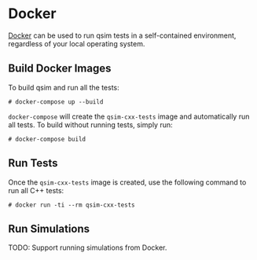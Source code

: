 # Docker

[Docker](https://docker.com) can be used to run qsim tests in a self-contained
environment, regardless of your local operating system.

## Build Docker Images

To build qsim and run all the tests:

```
# docker-compose up --build
```

`docker-compose` will create the `qsim-cxx-tests` image and automatically run
all tests. To build without running tests, simply run:

```
# docker-compose build
```

## Run Tests

Once the `qsim-cxx-tests` image is created, use the following command to run
all C++ tests:

```
# docker run -ti --rm qsim-cxx-tests
```

## Run Simulations

TODO: Support running simulations from Docker.
